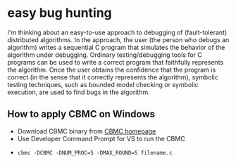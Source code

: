 # easy bug hunting

I'm thinking about an easy-to-use approach to debugging of (fault-tolerant) distributed algorithms.
In the approach, the user (the person who debugs an algorithm) writes a sequential C program that simulates the behavior of the algorithm under debugging. Ordinary testing/debugging tools for C programs can be used to write a correct program that faithfully represents the algorithm. Once the user obtains the confidence that the program is correct (in the sense that it correctly represents the algorithm), symbolic testing techniques, such as bounded model checking or symbolic execution, are used to find bugs in the algorithm.

## How to apply CBMC on Windows

- Download CBMC binary from [CBMC homepage](https://www.cprover.org/cbmc/)
- Use Developer Command Prompt for VS to run the CBMC
 + ``cbmc -DCBMC -DNUM_PROC=5 -DMAX_ROUND=5 filename.c``
